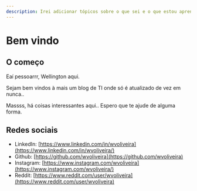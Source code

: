 ```yaml
---
description: Irei adicionar tópicos sobre o que sei e o que estou aprendendo..
---
```


# Bem vindo

## O começo

Eaí pessoarrr, Wellington aqui.

Sejam bem vindos à mais um blog de TI onde só é atualizado de vez em nunca..

Massss, há coisas interessantes aqui.. Espero que te ajude de alguma forma.

## Redes sociais

* LinkedIn: [https://www.linkedin.com/in/wvoliveira](https://www.linkedin.com/in/wvoliveira/)
* Github: [https://github.com/wvoliveira](https://github.com/wvoliveira)
* Instagram: [https://www.instagram.com/wvoliveira](https://www.instagram.com/wvoliveira/)
* Reddit: [https://www.reddit.com/user/wvoliveira](https://www.reddit.com/user/wvoliveira)



